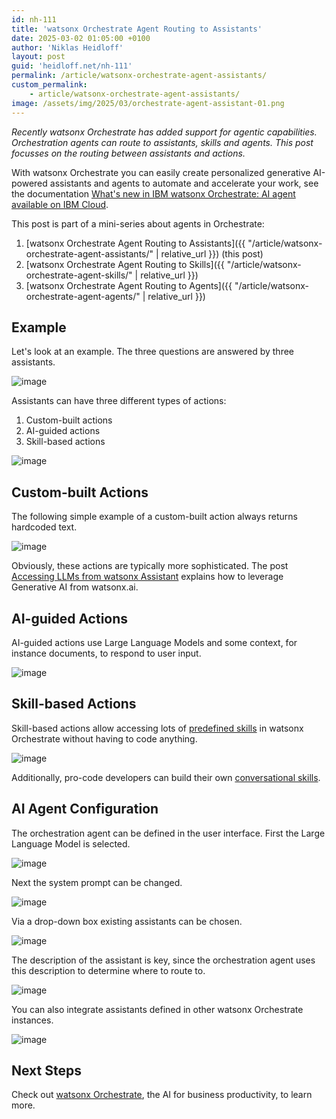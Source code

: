 ```yaml
---
id: nh-111
title: 'watsonx Orchestrate Agent Routing to Assistants'
date: 2025-03-02 01:05:00 +0100
author: 'Niklas Heidloff'
layout: post
guid: 'heidloff.net/nh-111'
permalink: /article/watsonx-orchestrate-agent-assistants/
custom_permalink:
    - article/watsonx-orchestrate-agent-assistants/
image: /assets/img/2025/03/orchestrate-agent-assistant-01.png
---
```


*Recently watsonx Orchestrate has added support for agentic capabilities. Orchestration agents can route to assistants, skills and agents. This post focusses on the routing between assistants and actions.*

With watsonx Orchestrate you can easily create personalized generative AI-powered assistants and agents to automate and accelerate your work, see the documentation [What's new in IBM watsonx Orchestrate: AI agent available on IBM Cloud](https://www.ibm.com/docs/en/watsonx/watson-orchestrate/current?topic=releases-whats-new-in-watsonx-orchestrate-january-2025#ai-agent-available-on-span-translatenoibm-cloudspan).

This post is part of a mini-series about agents in Orchestrate:

1. [watsonx Orchestrate Agent Routing to Assistants]({{ "/article/watsonx-orchestrate-agent-assistants/" | relative_url }}) (this post)
2. [watsonx Orchestrate Agent Routing to Skills]({{ "/article/watsonx-orchestrate-agent-skills/" | relative_url }})
3. [watsonx Orchestrate Agent Routing to Agents]({{ "/article/watsonx-orchestrate-agent-agents/" | relative_url }})

## Example

Let's look at an example. The three questions are answered by three assistants.

![image](/assets/img/2025/03/orchestrate-agent-assistant-02.png)

Assistants can have three different types of actions:

1. Custom-built actions
2. AI-guided actions
3. Skill-based actions

![image](/assets/img/2025/03/orchestrate-agent-assistant-03.png)

## Custom-built Actions

The following simple example of a custom-built action always returns hardcoded text.

![image](/assets/img/2025/03/orchestrate-agent-assistant-04.png)

Obviously, these actions are typically more sophisticated. The post 
[Accessing LLMs from watsonx Assistant](https://heidloff.net/article/accessing-llm-from-watsonx-assistant/) explains how to leverage Generative AI from watsonx.ai.

## AI-guided Actions

AI-guided actions use Large Language Models and some context, for instance documents, to respond to user input.

![image](/assets/img/2025/03/orchestrate-agent-assistant-05.png)

## Skill-based Actions

Skill-based actions allow accessing lots of [predefined skills](https://www.ibm.com/products/watsonx-orchestrate/skills) in watsonx Orchestrate without having to code anything.

![image](/assets/img/2025/03/orchestrate-agent-assistant-06.png)

Additionally, pro-code developers can build their own [conversational skills](https://heidloff.net/article/watsonx-assistant-orchestrate-pro-code-developers/).

## AI Agent Configuration

The orchestration agent can be defined in the user interface. First the Large Language Model is selected.

![image](/assets/img/2025/03/orchestrate-agent-assistant-07.png)

Next the system prompt can be changed.

![image](/assets/img/2025/03/orchestrate-agent-assistant-08.png)

Via a drop-down box existing assistants can be chosen.

![image](/assets/img/2025/03/orchestrate-agent-assistant-09.png)

The description of the assistant is key, since the orchestration agent uses this description to determine where to route to.

![image](/assets/img/2025/03/orchestrate-agent-assistant-10.png)

You can also integrate assistants defined in other watsonx Orchestrate instances.

![image](/assets/img/2025/03/orchestrate-agent-assistant-11.png)

## Next Steps

Check out [watsonx Orchestrate](https://www.ibm.com/products/watsonx-orchestrate), the AI for business productivity, to learn more.